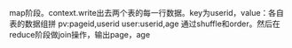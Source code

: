 map阶段。context.write出去两个表的每一行数据。key为userid，value：各自表的数据组拼
pv:pageid,userid
user:userid,age
通过shuffle和order。然后在reduce阶段做join操作，输出page，age
